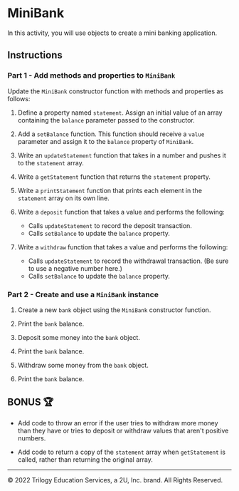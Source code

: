 # MiniBank

In this activity, you will use objects to create a mini banking application.

## Instructions

### Part 1 - Add methods and properties to `MiniBank`

Update the `MiniBank` constructor function with methods and properties as follows:

1. Define a property named `statement`. Assign an initial value of an array containing the `balance` parameter passed to the constructor.

2. Add a `setBalance` function. This function should receive a `value` parameter and assign it to the `balance` property of `MiniBank`.

3. Write an `updateStatement` function that takes in a number and pushes it to the `statement` array.

4. Write a `getStatement` function that returns the `statement` property.

5. Write a `printStatement` function that prints each element in the `statement` array on its own line.

6. Write a `deposit` function that takes a value and performs the following:

   - Calls `updateStatement` to record the deposit transaction.
   - Calls `setBalance` to update the `balance` property.

7. Write a `withdraw` function that takes a value and performs the following:

   - Calls `updateStatement` to record the withdrawal transaction. (Be sure to use a negative number here.)
   - Calls `setBalance` to update the `balance` property.

### Part 2 - Create and use a `MiniBank` instance

1. Create a new `bank` object using the `MiniBank` constructor function.

2. Print the `bank` balance.

3. Deposit some money into the `bank` object.

4. Print the `bank` balance.

5. Withdraw some money from the `bank` object.

6. Print the `bank` balance.

## BONUS 🏆

- Add code to throw an error if the user tries to withdraw more money than they have or tries to deposit or withdraw values that aren't positive numbers.

- Add code to return a copy of the `statement` array when `getStatement` is called, rather than returning the original array.

---

© 2022 Trilogy Education Services, a 2U, Inc. brand. All Rights Reserved.
